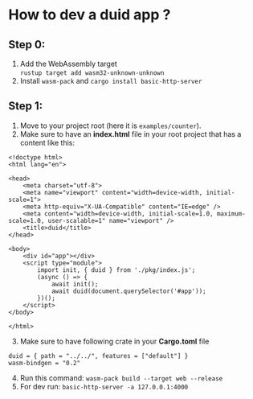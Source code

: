 # How to dev a duid app ?  

## Step 0:  
1.  Add the WebAssembly target  
```rustup target add wasm32-unknown-unknown```
2.  Install ```wasm-pack``` and ```cargo install basic-http-server```  

## Step 1:  
1.  Move to your project root (here it is ```examples/counter```).  
2.  Make sure to have an **index.html** file in your root project that has a content like this:  
```
<!doctype html>
<html lang="en">

<head>
    <meta charset="utf-8">
    <meta name="viewport" content="width=device-width, initial-scale=1">
    <meta http-equiv="X-UA-Compatible" content="IE=edge" />
    <meta content="width=device-width, initial-scale=1.0, maximum-scale=1.0, user-scalable=1" name="viewport" />
    <title>duid</title>
</head>

<body>
    <div id="app"></div>
    <script type="module">
        import init, { duid } from './pkg/index.js';
        (async () => {
            await init();
            await duid(document.querySelector('#app'));
        })();
    </script>
</body>

</html>
```
3. Make sure to have following crate in your **Cargo.toml** file  
```
duid = { path = "../../", features = ["default"] }
wasm-bindgen = "0.2"
``` 
4.  Run this command: ```wasm-pack build --target web --release```  
5.  For dev run: ```basic-http-server -a 127.0.0.1:4000```  

